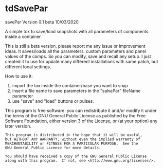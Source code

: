 # tdSavePar

savePar
Version 0.1 beta
10/03/2020

A simple tox to save/load snapshots with all parameters of components inside a container

This is still a beta version, please report me any issue or improvement ideas.
It saves/loads all the parameters, custom parameters and panel values of the comps.
So you can modify, save and recall any setup.
I just created it to use for update many different installations with same patch, but different local settings.

How to use it:
1) import the tox inside the container/base you want to snap
2) insert a file name to save parameters in the "salvaPar" fileName parameter
3) use "save" and "load" buttons or pulses.

This program is free software: you can redistribute it and/or modify
    it under the terms of the GNU General Public License as published by
    the Free Software Foundation, either version 3 of the License, or
    (at your option) any later version.

    This program is distributed in the hope that it will be useful,
    but WITHOUT ANY WARRANTY; without even the implied warranty of
    MERCHANTABILITY or FITNESS FOR A PARTICULAR PURPOSE.  See the
    GNU General Public License for more details.

    You should have received a copy of the GNU General Public License
    along with this program.  If not, see <http://www.gnu.org/licenses/>.
